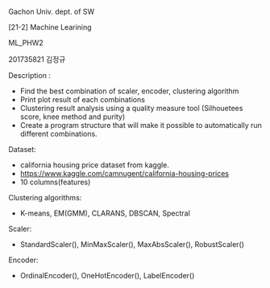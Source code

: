Gachon Univ. dept. of SW 

[21-2] Machine Learining 

ML_PHW2 

201735821 김정규

Description : 
- Find the best combination of scaler, encoder, clustering algorithm 
- Print plot result of each combinations
- Clustering result analysis using a quality measure tool (Silhouetees score, knee method and purity)
- Create a program structure that will make it possible to automatically run different combinations.

Dataset: 
- california housing price dataset from kaggle.
- https://www.kaggle.com/camnugent/california-housing-prices
- 10 columns(features)


Clustering algorithms:
- K-means, EM(GMM), CLARANS, DBSCAN, Spectral 

Scaler:
- StandardScaler(), MinMaxScaler(), MaxAbsScaler(), RobustScaler()

Encoder: 
- OrdinalEncoder(), OneHotEncoder(), LabelEncoder()
